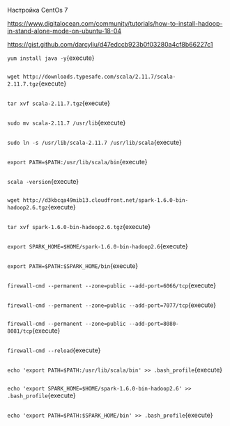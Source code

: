 Настройка CentOs 7


https://www.digitalocean.com/community/tutorials/how-to-install-hadoop-in-stand-alone-mode-on-ubuntu-18-04

https://gist.github.com/darcyliu/d47edccb923b0f03280a4cf8b66227c1

`
yum install java -y
`{execute}

```
```

`
wget http://downloads.typesafe.com/scala/2.11.7/scala-2.11.7.tgz
`{execute}

```
```

`
tar xvf scala-2.11.7.tgz
`{execute}

```
```

`
sudo mv scala-2.11.7 /usr/lib
`{execute}

```
```

`
sudo ln -s /usr/lib/scala-2.11.7 /usr/lib/scala
`{execute}

```
```

`
export PATH=$PATH:/usr/lib/scala/bin
`{execute}

```
```

`
scala -version
`{execute}

```
```

`
wget http://d3kbcqa49mib13.cloudfront.net/spark-1.6.0-bin-hadoop2.6.tgz
`{execute}

```
```

`
tar xvf spark-1.6.0-bin-hadoop2.6.tgz
`{execute}

```
```

`
export SPARK_HOME=$HOME/spark-1.6.0-bin-hadoop2.6
`{execute}

```
```

`
export PATH=$PATH:$SPARK_HOME/bin
`{execute}

```
```

`
firewall-cmd --permanent --zone=public --add-port=6066/tcp
`{execute}

```
```

`
firewall-cmd --permanent --zone=public --add-port=7077/tcp
`{execute}

```
```

`
firewall-cmd --permanent --zone=public --add-port=8080-8081/tcp
`{execute}

```
```

`
firewall-cmd --reload
`{execute}

```
```

`
echo 'export PATH=$PATH:/usr/lib/scala/bin' >> .bash_profile
`{execute}

```
```

`
echo 'export SPARK_HOME=$HOME/spark-1.6.0-bin-hadoop2.6' >> .bash_profile
`{execute}

```
```

`
echo 'export PATH=$PATH:$SPARK_HOME/bin' >> .bash_profile
`{execute}

```
```


